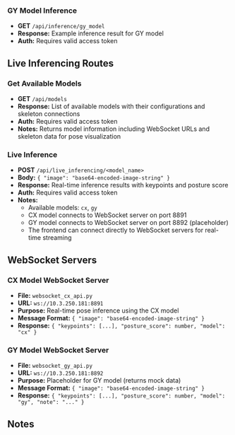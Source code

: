 ### GY Model Inference
- **GET** `/api/inference/gy_model`
- **Response:** Example inference result for GY model
- **Auth:** Requires valid access token

## Live Inferencing Routes

### Get Available Models
- **GET** `/api/models`
- **Response:** List of available models with their configurations and skeleton connections
- **Auth:** Requires valid access token
- **Notes:** Returns model information including WebSocket URLs and skeleton data for pose visualization

### Live Inference
- **POST** `/api/live_inferencing/<model_name>`
- **Body:** `{ "image": "base64-encoded-image-string" }`
- **Response:** Real-time inference results with keypoints and posture score
- **Auth:** Requires valid access token
- **Notes:** 
  - Available models: `cx`, `gy`
  - CX model connects to WebSocket server on port 8891
  - GY model connects to WebSocket server on port 8892 (placeholder)
  - The frontend can connect directly to WebSocket servers for real-time streaming

## WebSocket Servers

### CX Model WebSocket Server
- **File:** `websocket_cx_api.py`
- **URL:** `ws://10.3.250.181:8891`
- **Purpose:** Real-time pose inference using the CX model
- **Message Format:** `{ "image": "base64-encoded-image-string" }`
- **Response:** `{ "keypoints": [...], "posture_score": number, "model": "cx" }`

### GY Model WebSocket Server  
- **File:** `websocket_gy_api.py`
- **URL:** `ws://10.3.250.181:8892`
- **Purpose:** Placeholder for GY model (returns mock data)
- **Message Format:** `{ "image": "base64-encoded-image-string" }`
- **Response:** `{ "keypoints": [...], "posture_score": number, "model": "gy", "note": "..." }`

## Notes